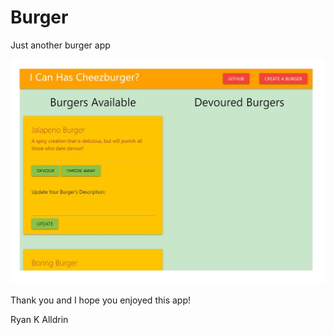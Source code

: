 # Burger
Just another burger app

![image](burgers.jpg)

Thank you and I hope you enjoyed this app!

Ryan K Alldrin
